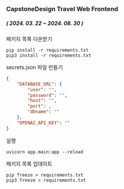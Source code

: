 ### CapstoneDesign Travel Web Frontend
##### ( 2024. 03. 22 ~ 2024. 08. 30 )


패키지 목록 다운받기
```
pip install -r requirements.txt
pip3 install -r requirements.txt
```

secrets.json 파일 만들기
```json
{
    "DATABASE_URL": {
        "user": "",
        "password": "",
        "host": "",
        "port": ,
        "dbname": ""
    },    
    "OPENAI_API_KEY": ""
}
```

실행
```
uvicorn app.main:app --reload
```

패키지 목록 업데이트
```
pip freeze > requirements.txt
pip3 freeze > requirements.txt
```